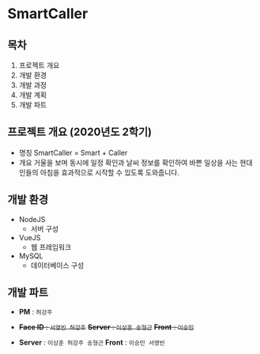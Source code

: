 # SmartCaller

## 목차
1. 프로젝트 개요
2. 개발 환경
3. 개발 과정
4. 개발 계획
5. 개발 파트

## 프로젝트 개요 (2020년도 2학기)
- 명칭
  SmartCaller = Smart + Caller
- 개요
  거울을 보며 동시에 일정 확인과 날씨 정보를 확인하여 바쁜 일상을 사는 현대인들의 아침을
  효과적으로 시작할 수 있도록 도와줍니다.
  
## 개발 환경
- NodeJS
  - 서버 구성
- VueJS
  - 웹 프레임워크
- MySQL
  - 데이터베이스 구성

## 개발 파트
- **PM** : <code>허강주</code>
- <del>**Face ID** : <code>서영빈 허강주</code></del>
  <del>**Server** : <code>이상훈 송형근</code></del>
  <del>**Front** : <code>이승민</code></del>

- **Server** : <code>이상훈 허강주 송형근</code>
  **Front** : <code>이승민 서영빈</code>

##

